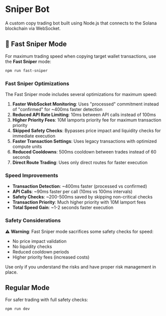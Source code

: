 # Sniper Bot

A custom copy trading bot built using Node.js that connects to the Solana blockchain via WebSocket.

## 🚀 Fast Sniper Mode

For maximum trading speed when copying target wallet transactions, use the **Fast Sniper** mode:

```bash
npm run fast-sniper
```

### Fast Sniper Optimizations

The Fast Sniper mode includes several optimizations for maximum speed:

1. **Faster WebSocket Monitoring**: Uses "processed" commitment instead of "confirmed" for ~400ms faster detection
2. **Reduced API Rate Limiting**: 10ms between API calls instead of 100ms
3. **Higher Priority Fees**: 10M lamports priority fee for maximum transaction priority
4. **Skipped Safety Checks**: Bypasses price impact and liquidity checks for immediate execution
5. **Faster Transaction Settings**: Uses legacy transactions with optimized compute units
6. **Reduced Cooldowns**: 500ms cooldown between trades instead of 60 seconds
7. **Direct Route Trading**: Uses only direct routes for faster execution

### Speed Improvements

- **Transaction Detection**: ~400ms faster (processed vs confirmed)
- **API Calls**: ~90ms faster per call (10ms vs 100ms intervals)
- **Safety Checks**: ~200-500ms saved by skipping non-critical checks
- **Transaction Priority**: Much higher priority with 10M lamport fees
- **Total Speed Gain**: ~1-2 seconds faster execution

### Safety Considerations

⚠️ **Warning**: Fast Sniper mode sacrifices some safety checks for speed:
- No price impact validation
- No liquidity checks
- Reduced cooldown periods
- Higher priority fees (increased costs)

Use only if you understand the risks and have proper risk management in place.

## Regular Mode

For safer trading with full safety checks:

```bash
npm run dev
```

